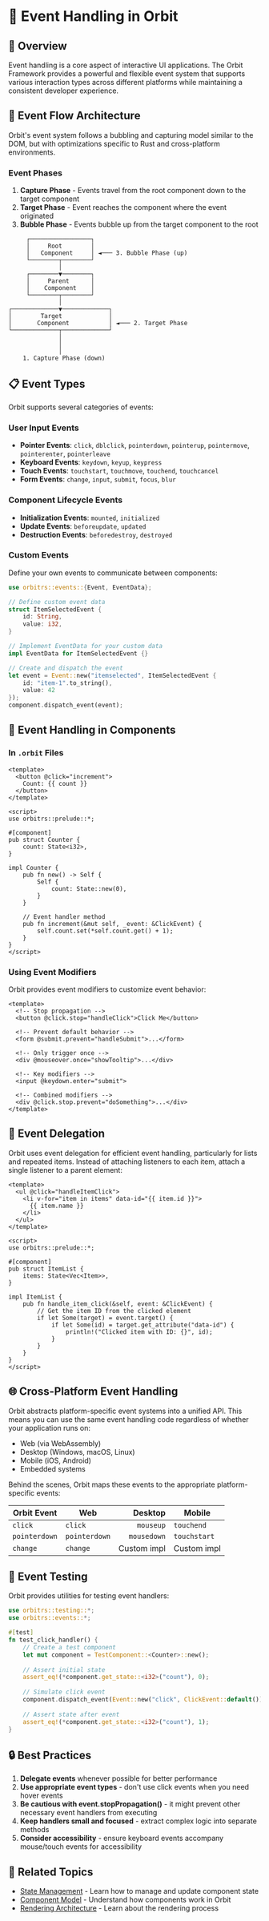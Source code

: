 # 🎯 Event Handling in Orbit

## 📝 Overview

Event handling is a core aspect of interactive UI applications. The Orbit Framework provides a powerful and flexible event system that supports various interaction types across different platforms while maintaining a consistent developer experience.

## 🔄 Event Flow Architecture

Orbit's event system follows a bubbling and capturing model similar to the DOM, but with optimizations specific to Rust and cross-platform environments.

### Event Phases

1. **Capture Phase** - Events travel from the root component down to the target component
2. **Target Phase** - Event reaches the component where the event originated
3. **Bubble Phase** - Events bubble up from the target component to the root

```
     ┌─────────────────┐
     │     Root        │
     │   Component     │ ◄─── 3. Bubble Phase (up)
     └────────┬────────┘
              │
     ┌────────▼────────┐
     │     Parent      │
     │    Component    │
     └────────┬────────┘
              │
┌─────────────▼─────────────┐
│        Target             │
│       Component           │ ◄─── 2. Target Phase
└─────────────┬─────────────┘
              │
              │
              │
    1. Capture Phase (down)
```

## 📋 Event Types

Orbit supports several categories of events:

### User Input Events

- **Pointer Events**: `click`, `dblclick`, `pointerdown`, `pointerup`, `pointermove`, `pointerenter`, `pointerleave`
- **Keyboard Events**: `keydown`, `keyup`, `keypress`
- **Touch Events**: `touchstart`, `touchmove`, `touchend`, `touchcancel`
- **Form Events**: `change`, `input`, `submit`, `focus`, `blur`

### Component Lifecycle Events

- **Initialization Events**: `mounted`, `initialized`
- **Update Events**: `beforeupdate`, `updated`
- **Destruction Events**: `beforedestroy`, `destroyed`

### Custom Events

Define your own events to communicate between components:

```rust
use orbitrs::events::{Event, EventData};

// Define custom event data
struct ItemSelectedEvent {
    id: String,
    value: i32,
}

// Implement EventData for your custom data
impl EventData for ItemSelectedEvent {}

// Create and dispatch the event
let event = Event::new("itemselected", ItemSelectedEvent { 
    id: "item-1".to_string(), 
    value: 42 
});
component.dispatch_event(event);
```

## 🧩 Event Handling in Components

### In `.orbit` Files

```orbit
<template>
  <button @click="increment">
    Count: {{ count }}
  </button>
</template>

<script>
use orbitrs::prelude::*;

#[component]
pub struct Counter {
    count: State<i32>,
}

impl Counter {
    pub fn new() -> Self {
        Self {
            count: State::new(0),
        }
    }
    
    // Event handler method
    pub fn increment(&mut self, _event: &ClickEvent) {
        self.count.set(*self.count.get() + 1);
    }
}
</script>
```

### Using Event Modifiers

Orbit provides event modifiers to customize event behavior:

```orbit
<template>
  <!-- Stop propagation -->
  <button @click.stop="handleClick">Click Me</button>
  
  <!-- Prevent default behavior -->
  <form @submit.prevent="handleSubmit">...</form>
  
  <!-- Only trigger once -->
  <div @mouseover.once="showTooltip">...</div>
  
  <!-- Key modifiers -->
  <input @keydown.enter="submit">
  
  <!-- Combined modifiers -->
  <div @click.stop.prevent="doSomething">...</div>
</template>
```

## 🔄 Event Delegation

Orbit uses event delegation for efficient event handling, particularly for lists and repeated items. Instead of attaching listeners to each item, attach a single listener to a parent element:

```orbit
<template>
  <ul @click="handleItemClick">
    <li v-for="item in items" data-id="{{ item.id }}">
      {{ item.name }}
    </li>
  </ul>
</template>

<script>
use orbitrs::prelude::*;

#[component]
pub struct ItemList {
    items: State<Vec<Item>>,
}

impl ItemList {
    pub fn handle_item_click(&self, event: &ClickEvent) {
        // Get the item ID from the clicked element
        if let Some(target) = event.target() {
            if let Some(id) = target.get_attribute("data-id") {
                println!("Clicked item with ID: {}", id);
            }
        }
    }
}
</script>
```

## 🌐 Cross-Platform Event Handling

Orbit abstracts platform-specific event systems into a unified API. This means you can use the same event handling code regardless of whether your application runs on:

- Web (via WebAssembly)
- Desktop (Windows, macOS, Linux)
- Mobile (iOS, Android)
- Embedded systems

Behind the scenes, Orbit maps these events to the appropriate platform-specific events:

| Orbit Event   | Web                | Desktop          | Mobile           |
|---------------|--------------------|-----------------:|------------------|
| `click`       | `click`            | `mouseup`        | `touchend`       |
| `pointerdown` | `pointerdown`      | `mousedown`      | `touchstart`     |
| `change`      | `change`           | Custom impl      | Custom impl      |

## 🧪 Event Testing

Orbit provides utilities for testing event handlers:

```rust
use orbitrs::testing::*;
use orbitrs::events::*;

#[test]
fn test_click_handler() {
    // Create a test component
    let mut component = TestComponent::<Counter>::new();
    
    // Assert initial state
    assert_eq!(*component.get_state::<i32>("count"), 0);
    
    // Simulate click event
    component.dispatch_event(Event::new("click", ClickEvent::default()));
    
    // Assert state after event
    assert_eq!(*component.get_state::<i32>("count"), 1);
}
```

## 🔒 Best Practices

1. **Delegate events** whenever possible for better performance
2. **Use appropriate event types** - don't use click events when you need hover events
3. **Be cautious with event.stopPropagation()** - it might prevent other necessary event handlers from executing
4. **Keep handlers small and focused** - extract complex logic into separate methods
5. **Consider accessibility** - ensure keyboard events accompany mouse/touch events for accessibility

## 🔄 Related Topics

- [State Management](./state-management.md) - Learn how to manage and update component state
- [Component Model](./component-model.md) - Understand how components work in Orbit
- [Rendering Architecture](./rendering-architecture.md) - Learn about the rendering process
